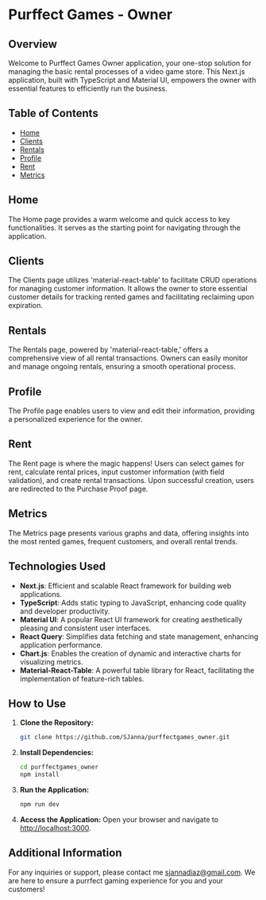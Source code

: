 # Purffect Games - Owner

## Overview

<!-- ![Home](./images/logo.png) -->

Welcome to Purffect Games Owner application, your one-stop solution for managing the basic rental processes of a video game store. This Next.js application, built with TypeScript and Material UI, empowers the owner with essential features to efficiently run the business.

## Table of Contents

- [Home](#home)
- [Clients](#clients)
- [Rentals](#rentals)
- [Profile](#profile)
- [Rent](#rent)
- [Metrics](#metrics)

## Home

The Home page provides a warm welcome and quick access to key functionalities. It serves as the starting point for navigating through the application.

<!-- ![Home](./images/home.png) -->

## Clients

The Clients page utilizes 'material-react-table' to facilitate CRUD operations for managing customer information. It allows the owner to store essential customer details for tracking rented games and facilitating reclaiming upon expiration.

<!-- ![Clients](./images/clients.png) -->

## Rentals

The Rentals page, powered by 'material-react-table,' offers a comprehensive view of all rental transactions. Owners can easily monitor and manage ongoing rentals, ensuring a smooth operational process.

<!-- ![Rentals](./images/rentals.png) -->

## Profile

The Profile page enables users to view and edit their information, providing a personalized experience for the owner.

<!-- ![Profile](./images/profile.png) -->

## Rent

The Rent page is where the magic happens! Users can select games for rent, calculate rental prices, input customer information (with field validation), and create rental transactions. Upon successful creation, users are redirected to the Purchase Proof page.

<!-- ![Rent](./images/rent.png) -->

## Metrics

The Metrics page presents various graphs and data, offering insights into the most rented games, frequent customers, and overall rental trends.

<!-- ![Metrics](./images/metrics.png) -->

## Technologies Used

- **Next.js**: Efficient and scalable React framework for building web applications.
- **TypeScript**: Adds static typing to JavaScript, enhancing code quality and developer productivity.
- **Material UI**: A popular React UI framework for creating aesthetically pleasing and consistent user interfaces.
- **React Query**: Simplifies data fetching and state management, enhancing application performance.
- **Chart.js**: Enables the creation of dynamic and interactive charts for visualizing metrics.
- **Material-React-Table**: A powerful table library for React, facilitating the implementation of feature-rich tables.

## How to Use

1. **Clone the Repository:**
   ```bash
   git clone https://github.com/SJanna/purffectgames_owner.git
   ```

2. **Install Dependencies:**
   ```bash
   cd purffectgames_owner
   npm install
   ```

3. **Run the Application:**
   ```bash
   npm run dev
   ```

4. **Access the Application:**
   Open your browser and navigate to [http://localhost:3000](http://localhost:3000).

## Additional Information

For any inquiries or support, please contact me [sjannadiaz@gmail.com](mailto:sjanna@gmail.com). We are here to ensure a purrfect gaming experience for you and your customers!